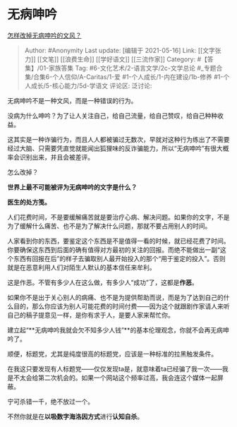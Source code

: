 # 无病呻吟
[怎样改掉无病呻吟的文风？](https://www.zhihu.com/question/414652368/answer/1503736168)

> Author: #Anonymity
> Last update: [编辑于 2021-05-16]
> Link: [[文字张力]] [[文笔]] [[浪费生命]] [[学好语文]] [[三流作家]]
> Category: #【答集】/01-家族答集
> Tag: #6-文化艺术/2-语言文学/2c-文学总论  #_专题合集/合集6-个人信仰/A-Caritas/1-爱 #1-个人成长/1-内在建设/1b-修养 #1-个人成长/5-核心能力/5d-学语文
> 评论区:
> 泛讨论:

无病呻吟不是一种文风，而是一种错误的行为。

没病为什么呻吟？为了让人关注自己，给自己流量，给自己赞叹，给自己种种收益。

这其实是一种诈骗行为，而且人人都被骗过无数次，早就对这种行为练出了不需要经过大脑、只需要凭直觉就能闻出狐狸味的反诈骗能力，所以“无病呻吟”有很大概率会识别出来，并且会被差评。

怎么改掉？

**世界上最不可能被评为无病呻吟的文字是什么？**

**医生的处方笺。**

人们花费时间，不是要缓解痛苦就是要治疗心病、解决问题。如果你的文字，不是为了缓解什么痛苦、也不是为了解决什么问题，那就不要占用别人的时间。

人家看到你的东西，要鉴定这个东西是不是值得一看的时候，就已经花费了时间。你要确保这东西到后面的确有值得对方最初的关注的回报。而绝不能做出一副“这个东西有回报在后”的样子去骗取别人最开始投入的那个“用于鉴定的投入”。否则就是在恶意利用人们对陌生人默认的基本信任来牟利。

这是作恶。不管有多少人在这么做，有多少人“成功”了，这都是**作恶**。

如果你不是出于关心别人的病痛、也不是为提供帮助而说，而是为了达到自己的什么目的，那么你应该为别人可能花费的时间付费——因为这个就跟剧作家请人来听自己的稿子提意见一样，是你有求于人，是要人家来帮忙你。

建立起“**无病呻吟我就会欠不知多少人钱”**的基本伦理观念，你就不会再无病呻吟了。

顺便，标题党，尤其是纯度很高的标题党，应该是一种标准的拉黑触发条件。

在我这只要发现有人标题党——仅仅发现ta是，就意味着ta已经骗了我一次——我是不太会给第二次机会的。如果一个网站这个频率过高，我会连这个媒体一起屏蔽。

宁可杀错一千，绝不放过一个。

不然你就是在**以吸数字海洛因方式**进行**认知自杀**。
